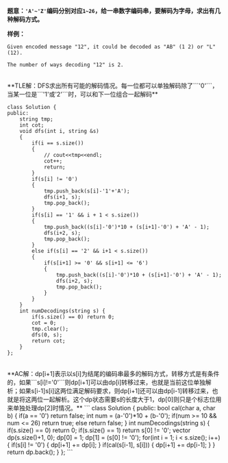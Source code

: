 **题意：```'A'~'Z'```编码分别对应```1~26```，给一串数字编码串，要解码为字母，求出有几种解码方式。**

**样例：**
```
Given encoded message "12", it could be decoded as "AB" (1 2) or "L" (12).

The number of ways decoding "12" is 2.
```

<br/>
**TLE解：DFS求出所有可能的解码情况。每一位都可以单独解码除了```'0'```，当某一位是```'1'或'2'```时，可以和下一位组合一起解码**

```
class Solution {
public:
    string tmp;
    int cot;
    void dfs(int i, string &s)
    {
        if(i == s.size())
        {
            // cout<<tmp<<endl;
            cot++;
            return;
        }
        if(s[i] != '0')
        {
            tmp.push_back(s[i]-'1'+'A');
            dfs(i+1, s);
            tmp.pop_back();
        }
        if(s[i] == '1' && i + 1 < s.size())
        {
            tmp.push_back((s[i]-'0')*10 + (s[i+1]-'0') + 'A' - 1);
            dfs(i+2, s);
            tmp.pop_back();
        }
        else if(s[i] == '2' && i+1 < s.size())
        {
            if(s[i+1] >= '0' && s[i+1] <= '6')
            {
                tmp.push_back((s[i]-'0')*10 + (s[i+1]-'0') + 'A' - 1);
                dfs(i+2, s);
                tmp.pop_back();
            }
        }
    }
    int numDecodings(string s) {
        if(s.size() == 0) return 0;
        cot = 0;
        tmp.clear();
        dfs(0, s);
        return cot;
    }
};
```

<br/>
**AC解：dp[i+1]表示以s[i]为结尾的编码串最多的解码方式，转移方式是有条件的，如果```s[i]!='0'```则dp[i+1]可以由dp[i]转移过来，也就是当前这位单独解析；如果s[i-1]s[i]这两位满足解码要求，则dp[i+1]还可以由dp[i-1]转移过来，也就是将这两位一起解析。这个dp状态需要s的长度大于1，dp[0]则只是个标志位用来单独处理dp[2]时情况。**
```
class Solution {
public:
    bool cal(char a, char b)
    {
        if(a == '0') return false;
        int num = (a-'0')*10 + (b-'0');
        if(num >= 10 && num <= 26) return true;
        else return false;
    }
    int numDecodings(string s) {
        if(s.size() == 0) return 0;
        if(s.size() == 1) return s[0] != '0';
        vector<int> dp(s.size()+1, 0);
        dp[0] = 1;
        dp[1] = (s[0] != '0');
        for(int i = 1; i < s.size(); i++)
        {
            if(s[i] != '0')
            {
                dp[i+1] += dp[i];
            }
            if(cal(s[i-1], s[i]))
            {
                dp[i+1] += dp[i-1];
            }
        }
        return dp.back();
    }
};
```